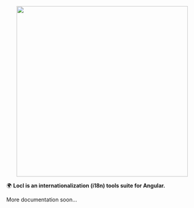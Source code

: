<p align="center"><img src="https://raw.githubusercontent.com/loclapp/locl/master/apps/web/src/assets/img/locl-social.png" width="450"></p>

🌍 **Locl is an internationalization (i18n) tools suite for Angular.**

More documentation soon...
